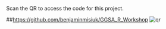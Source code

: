 Scan the QR to access the code for this project.

##https://github.com/benjaminmisiuk/GGSA_R_Workshop
![qr](https://github.com/user-attachments/assets/0934b97b-28db-47b5-9871-0d6130e9ee40)
